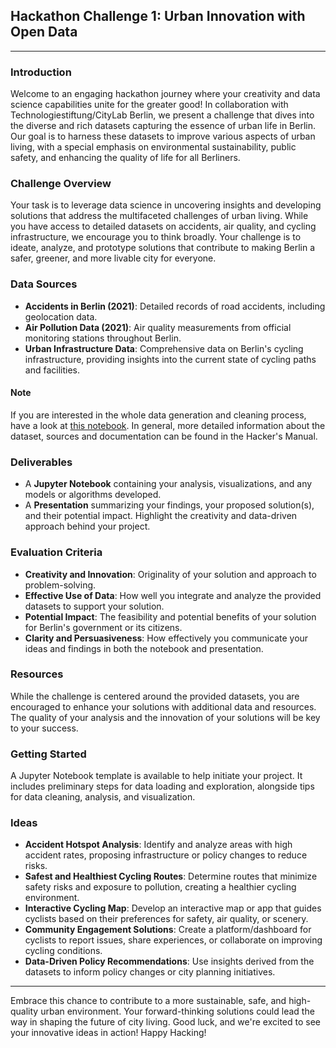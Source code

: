 ## Hackathon Challenge 1: Urban Innovation with Open Data
---

### Introduction
Welcome to an engaging hackathon journey where your creativity and data science capabilities unite for the greater good! In collaboration with Technologiestiftung/CityLab Berlin, we present a challenge that dives into the diverse and rich datasets capturing the essence of urban life in Berlin. Our goal is to harness these datasets to improve various aspects of urban living, with a special emphasis on environmental sustainability, public safety, and enhancing the quality of life for all Berliners.

### Challenge Overview
Your task is to leverage data science in uncovering insights and developing solutions that address the multifaceted challenges of urban living. While you have access to detailed datasets on accidents, air quality, and cycling infrastructure, we encourage you to think broadly. Your challenge is to ideate, analyze, and prototype solutions that contribute to making Berlin a safer, greener, and more livable city for everyone.

### Data Sources
- **Accidents in Berlin (2021)**: Detailed records of road accidents, including geolocation data.
- **Air Pollution Data (2021)**: Air quality measurements from official monitoring stations throughout Berlin.
- **Urban Infrastructure Data**: Comprehensive data on Berlin's cycling infrastructure, providing insights into the current state of cycling paths and facilities.

#### Note
If you are interested in the whole data generation and cleaning process, have a look at [this notebook](https://github.com/elenaivadreyer/hertie-hackathon-challenge-1/blob/main/data-preparation.ipynb). In general, more detailed information about the dataset, sources and documentation can be found in the Hacker's Manual.

### Deliverables
- A **Jupyter Notebook** containing your analysis, visualizations, and any models or algorithms developed.
- A **Presentation** summarizing your findings, your proposed solution(s), and their potential impact. Highlight the creativity and data-driven approach behind your project.

### Evaluation Criteria
- **Creativity and Innovation**: Originality of your solution and approach to problem-solving.
- **Effective Use of Data**: How well you integrate and analyze the provided datasets to support your solution.
- **Potential Impact**: The feasibility and potential benefits of your solution for Berlin's government or its citizens.
- **Clarity and Persuasiveness**: How effectively you communicate your ideas and findings in both the notebook and presentation.

### Resources
While the challenge is centered around the provided datasets, you are encouraged to enhance your solutions with additional data and resources. The quality of your analysis and the innovation of your solutions will be key to your success.

### Getting Started
A Jupyter Notebook template is available to help initiate your project. It includes preliminary steps for data loading and exploration, alongside tips for data cleaning, analysis, and visualization.

### Ideas
- **Accident Hotspot Analysis**: Identify and analyze areas with high accident rates, proposing infrastructure or policy changes to reduce risks.
- **Safest and Healthiest Cycling Routes**: Determine routes that minimize safety risks and exposure to pollution, creating a healthier cycling environment.
- **Interactive Cycling Map**: Develop an interactive map or app that guides cyclists based on their preferences for safety, air quality, or scenery.
- **Community Engagement Solutions**: Create a platform/dashboard for cyclists to report issues, share experiences, or collaborate on improving cycling conditions.
- **Data-Driven Policy Recommendations**: Use insights derived from the datasets to inform policy changes or city planning initiatives.

---
Embrace this chance to contribute to a more sustainable, safe, and high-quality urban environment. Your forward-thinking solutions could lead the way in shaping the future of city living. Good luck, and we're excited to see your innovative ideas in action! Happy Hacking!
